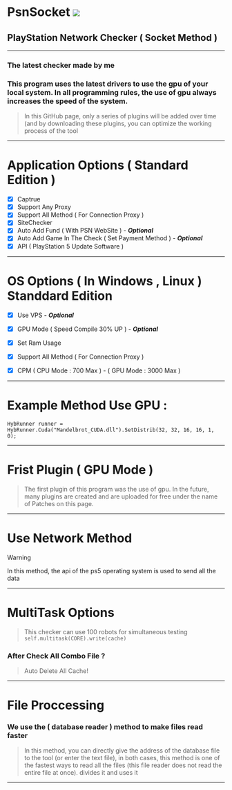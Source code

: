 # PsnSocket <img src="https://github.com/RustCompiler/PsnSocket/blob/main/icon.png">

## PlayStation Network Checker ( Socket Method )

***
### The latest checker made by me
### This program uses the latest drivers to use the gpu of your local system. In all programming rules, the use of gpu always increases the speed of the system. 
> In this GitHub page, only a series of plugins will be added over time (and by downloading these plugins, you can optimize the working process of the tool
***
# Application Options ( Standard Edition )

- [x] Captrue
- [x] Support Any Proxy
- [x] Support All Method ( For Connection Proxy )
- [x] SiteChecker
- [x] Auto Add Fund ( With PSN WebSite ) - ***Optional***
- [x] Auto Add Game In The Check ( Set Payment Method ) - ***Optional***
- [x] API ( PlayStation 5 Update Software )

***
# OS Options ( In Windows , Linux ) Standdard Edition

- [x] Use VPS - ***Optional***
- [x] GPU Mode ( Speed Compile 30% UP ) - ***Optional***
- [x] Set Ram Usage
- [x] Support All Method ( For Connection Proxy )
- [x] CPM ( CPU Mode : 700 Max ) - ( GPU Mode : 3000 Max )


***

# Example Method Use GPU :
```HybRunner runner = HybRunner.Cuda("Mandelbrot_CUDA.dll").SetDistrib(32, 32, 16, 16, 1, 0);```

***
# Frist Plugin ( GPU Mode )
> The first plugin of this program was the use of gpu. In the future, many plugins are created and are uploaded for free under the name of Patches on this page.
***

# Use Network Method 

> [!WARNING]
> In this method, the api of the ps5 operating system is used to send all the data
***
# MultiTask Options
> This checker can use 100 robots for simultaneous testing
```self.multitask(CORE).write(cache)```
### After Check All Combo File ?
> Auto Delete All Cache!
***
# File Proccessing
### We use the ( database reader ) method to make files read faster
> In this method, you can directly give the address of the database file to the tool (or enter the text file), in both cases, this method is one of the fastest ways to read all the files (this file reader does not read the entire file at once). divides it and uses it
***
<br><br><br><br>
